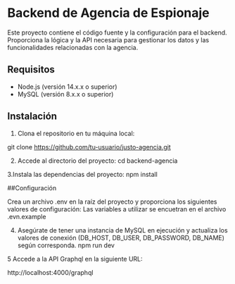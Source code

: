 # Backend de Agencia de Espionaje

Este proyecto contiene el código fuente y la configuración para el backend. 
Proporciona la lógica y la API necesaria para gestionar los datos y las funcionalidades relacionadas con la agencia.

## Requisitos
- Node.js (versión 14.x.x o superior)
- MySQL (versión 8.x.x o superior)

## Instalación

1. Clona el repositorio en tu máquina local:

git clone https://github.com/tu-usuario/justo-agencia.git


2. Accede al directorio del proyecto:
cd backend-agencia

3.Instala las dependencias del proyecto:
npm install

##Configuración

Crea un archivo .env en la raíz del proyecto y proporciona los siguientes valores de configuración:
Las variables a utilizar se encuetran en el archivo .evn.example

4. Asegúrate de tener una instancia de MySQL en ejecución y actualiza los valores de conexión (DB_HOST, DB_USER, DB_PASSWORD, DB_NAME) según corresponda.
npm run dev

5 Accede a la API Graphql en la siguiente URL:

http://localhost:4000/graphql








